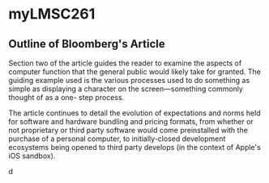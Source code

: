 # myLMSC261

## Outline of Bloomberg's Article

  Section two of the article guides the reader to examine the aspects of computer
function that the general public would likely take for granted. The guiding
example used is the various processes used to do something as simple as
displaying a character on the screen—something commonly thought of as a one-
step process.

  The article continues to detail the evolution of expectations and norms held
for software and hardware bundling and pricing formats, from whether or not
proprietary or third party software would come preinstalled with the purchase
of a personal computer, to initially-closed development ecosystems being opened
to third party develops (in the context of Apple's iOS sandbox).

  d 
